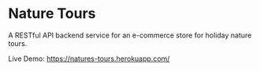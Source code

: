 # Nature Tours

A RESTful API backend service for an e-commerce store for holiday nature tours. 

Live Demo: https://natures-tours.herokuapp.com/
